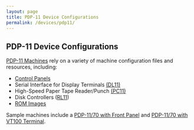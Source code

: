 ```yaml
---
layout: page
title: PDP-11 Device Configurations
permalink: /devices/pdp11/
---
```


PDP-11 Device Configurations
----------------------------

[PDP-11 Machines](/devices/pdp11/machine/) rely on a variety of machine configuration files and resources, including:
 
* [Control Panels](panel/)
* Serial Interface for Display Terminals [(DL11)](dl11/)
* High-Speed Paper Tape Reader/Punch [(PC11)](pc11/)
* Disk Controllers ([RL11](rl11/))
* [ROM Images](rom/)

Sample machines include a
[PDP-11/70 with Front Panel](/devices/pdp11/machine/1170/panel/) and [PDP-11/70 with VT100 Terminal](/devices/pdp11/machine/1170/vt100/).
